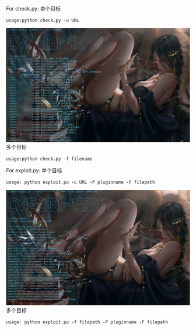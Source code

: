For check.py:
单个目标
```
usage:python check.py -u URL
```
![image](https://github.com/ambitiousleader/some-automated-script/blob/main/images/1.png)
多个目标
```
usage:python check.py -f filename
```

For exploit.py:
单个目标
```
usage: python exploit.pu -u URL -P pluginname -F filepath
```
![image](https://github.com/ambitiousleader/some-automated-script/blob/main/images/2.png)
多个目标
```
usage: python exploit.pu -f filepath -P pluginname -F filepath
```


